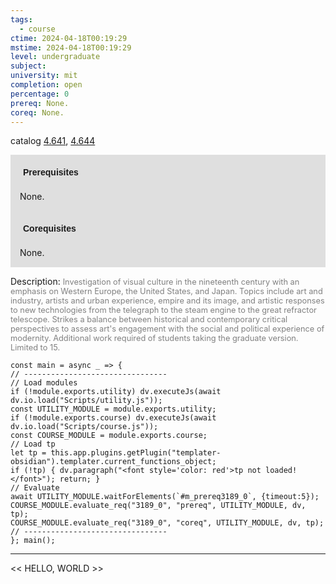 ```yaml
---
tags:
  - course
ctime: 2024-04-18T00:19:29
mstime: 2024-04-18T00:19:29
level: undergraduate
subject: 
university: mit
completion: open
percentage: 0
prereq: None.
coreq: None.
---
```


catalog [4.641](http://student.mit.edu/catalog/m4f.html#4.641), [4.644](http://student.mit.edu/catalog/m4f.html#4.644)

<span style="display: block; padding: 15px; background-color: rgb(100, 100, 100, 0.2);"><font id="m_prereq3189_0" style="display: block; font-family: Arial, sans-serif; font-weight: bold; padding: 5px">Prerequisites</font><br><span id="prereq3189_0">None.</span></span>
<span style="display: block; padding: 15px; background-color: rgb(100, 100, 100, 0.2);"><font id="m_coreq3189_0" style="display: block; font-family: Arial, sans-serif; font-weight: bold; padding: 5px">Corequisites</font><br><span id="coreq3189_0">None.</span></span>

<font style="">Description:</font>
<font style="color: grey; font-size: 0.8rem;">Investigation of visual culture in the nineteenth century with an emphasis on Western Europe, the United States, and Japan. Topics include art and industry, artists and urban experience, empire and its image, and artistic responses to new technologies from the telegraph to the steam engine to the great refractor telescope. Strikes a balance between historical and contemporary critical perspectives to assess art's engagement with the social and political experience of modernity. Additional work required of students taking the graduate version. Limited to 15.</font>

```dataviewjs
const main = async _ => {
// --------------------------------
// Load modules
if (!module.exports.utility) dv.executeJs(await dv.io.load("Scripts/utility.js"));
const UTILITY_MODULE = module.exports.utility;
if (!module.exports.course) dv.executeJs(await dv.io.load("Scripts/course.js"));
const COURSE_MODULE = module.exports.course;
// Load tp
let tp = this.app.plugins.getPlugin("templater-obsidian").templater.current_functions_object;
if (!tp) { dv.paragraph("<font style='color: red'>tp not loaded!</font>"); return; }
// Evaluate
await UTILITY_MODULE.waitForElements(`#m_prereq3189_0`, {timeout:5});
COURSE_MODULE.evaluate_req("3189_0", "prereq", UTILITY_MODULE, dv, tp);
COURSE_MODULE.evaluate_req("3189_0", "coreq", UTILITY_MODULE, dv, tp);
// --------------------------------
}; main();
```

---

<< HELLO, WORLD >>
